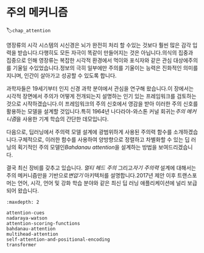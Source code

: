 # 주의 메커니즘
:label:`chap_attention`

영장류의 시각 시스템의 시신경은 뇌가 완전히 처리 할 수있는 것보다 훨씬 많은 감각 입력을 받습니다.다행히도 모든 자극이 똑같이 만들어지는 것은 아닙니다.의식의 집중과 집중으로 인해 영장류는 복잡한 시각적 환경에서 먹이와 포식자와 같은 관심 대상에주의를 기울일 수있었습니다.정보의 극히 일부에만 주의를 기울이는 능력은 진화적인 의미를 지니며, 인간이 살아가고 성공할 수 있도록 합니다. 

과학자들은 19세기부터 인지 신경 과학 분야에서 관심을 연구해 왔습니다.이 장에서는 시각적 장면에서 주의가 어떻게 전개되는지 설명하는 인기 있는 프레임워크를 검토하는 것으로 시작하겠습니다.이 프레임워크의 주의 신호에서 영감을 받아 이러한 주의 신호를 활용하는 모델을 설계할 것입니다.특히 1964년 나다라야-와스톤 커널 회귀는*주의 메커니즘*을 사용한 기계 학습의 간단한 데모입니다. 

다음으로, 딥러닝에서 주의력 모델 설계에 광범위하게 사용된 주의력 함수를 소개하겠습니다.구체적으로, 이러한 함수를 사용하여 양방향으로 정렬하고 차별화할 수 있는 딥 러닝의 획기적인 주의 모델인*Bahdanau attention*을 설계하는 방법을 보여드리겠습니다. 

결국 최신 장비를 갖추고 있습니다.
*멀티 헤드 주의*
그리고*자기 주의력* 설계에 대해서는 주의 메커니즘만을 기반으로*변압기* 아키텍처를 설명합니다.2017년 제안 이후 트랜스포머는 언어, 시각, 언어 및 강화 학습 분야와 같은 최신 딥 러닝 애플리케이션에 널리 보급되어 왔습니다.

```toc
:maxdepth: 2

attention-cues
nadaraya-watson
attention-scoring-functions
bahdanau-attention
multihead-attention
self-attention-and-positional-encoding
transformer
```
